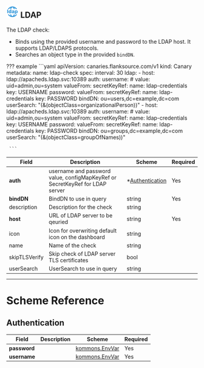 ## <img src='https://raw.githubusercontent.com/flanksource/flanksource-ui/main/src/icons/ldap.svg' style='height: 32px'/> LDAP

The LDAP check:

* Binds using the provided username and password to the LDAP host. It supports LDAP/LDAPS protocols.
* Searches an object type in the provided `bindDN`.

??? example
     ```yaml
     apiVersion: canaries.flanksource.com/v1
     kind: Canary
     metadata:
       name: ldap-check
     spec:
       interval: 30
       ldap:
         - host: ldap://apacheds.ldap.svc:10389
           auth:
             username:
               # value: uid=admin,ou=system 
               valueFrom: 
                 secretKeyRef:
                   name: ldap-credentials
                   key: USERNAME
             password: 
               valueFrom: 
                 secretKeyRef:
                   name: ldap-credentials
                   key: PASSWORD
           bindDN: ou=users,dc=example,dc=com
           userSearch: "(&(objectClass=organizationalPerson))"
         - host: ldap://apacheds.ldap.svc:10389
           auth:
             username:
               # value: uid=admin,ou=system 
               valueFrom: 
                 secretKeyRef:
                   name: ldap-credentials
                   key: USERNAME
             password:
               valueFrom: 
                 secretKeyRef:
                   name: ldap-credentials
                   key: PASSWORD
           bindDN: ou=groups,dc=example,dc=com
           userSearch: "(&(objectClass=groupOfNames))"
     
     ```

| Field | Description | Scheme | Required |
| ----- | ----------- | ------ | -------- |
| **auth** | username and password value, configMapKeyRef or SecretKeyRef for LDAP server | *[Authentication](#authentication) | Yes |
| **bindDN** | BindDN to use in query | string | Yes |
| description | Description for the check | string |  |
| **host** | URL of LDAP server to be qeuried | string | Yes |
| icon | Icon for overwriting default icon on the dashboard | string |  |
| name | Name of the check | string |  |
| skipTLSVerify | Skip check of LDAP server TLS certificates | bool |  |
| userSearch | UserSearch to use in query | string |  |

---
# Scheme Reference
## Authentication



| Field | Description | Scheme | Required |
| ----- | ----------- | ------ | -------- |
| **password** |  | [kommons.EnvVar](https://pkg.go.dev/github.com/flanksource/kommons#EnvVar) | Yes |
| **username** |  | [kommons.EnvVar](https://pkg.go.dev/github.com/flanksource/kommons#EnvVar) | Yes |
